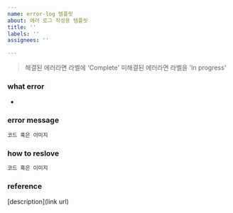 ```yaml
---
name: error-log 템플릿
about: 에러 로그 작성용 템플릿
title: ''
labels: ''
assignees: ''

---
```


> 해결된 에러라면 라벨에 'Complete'
> 미해결된 에러라면 라벨을 'In progress' 

### what error
- 

### error message

```bash
코드 혹은 이미지
```

### how to reslove

```js
코드 혹은 이미지
```

###  reference

[description](link url)

